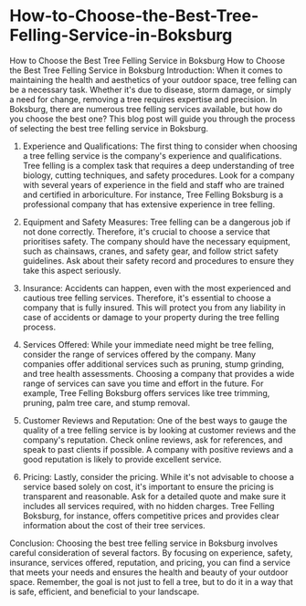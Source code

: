 # How-to-Choose-the-Best-Tree-Felling-Service-in-Boksburg
How to Choose the Best Tree Felling Service in Boksburg
How to Choose the Best Tree Felling Service in Boksburg
Introduction:
When it comes to maintaining the health and aesthetics of your outdoor space, tree felling can be a necessary task. Whether it's due to disease, storm damage, or simply a need for change, removing a tree requires expertise and precision. In Boksburg, there are numerous tree felling services available, but how do you choose the best one? This blog post will guide you through the process of selecting the best tree felling service in Boksburg.

1. Experience and Qualifications:
The first thing to consider when choosing a tree felling service is the company's experience and qualifications. Tree felling is a complex task that requires a deep understanding of tree biology, cutting techniques, and safety procedures. Look for a company with several years of experience in the field and staff who are trained and certified in arboriculture. For instance, Tree Felling Boksburg is a professional company that has extensive experience in tree felling.

2. Equipment and Safety Measures:
Tree felling can be a dangerous job if not done correctly. Therefore, it's crucial to choose a service that prioritises safety. The company should have the necessary equipment, such as chainsaws, cranes, and safety gear, and follow strict safety guidelines. Ask about their safety record and procedures to ensure they take this aspect seriously.

3. Insurance:
Accidents can happen, even with the most experienced and cautious tree felling services. Therefore, it's essential to choose a company that is fully insured. This will protect you from any liability in case of accidents or damage to your property during the tree felling process.

4. Services Offered:
While your immediate need might be tree felling, consider the range of services offered by the company. Many companies offer additional services such as pruning, stump grinding, and tree health assessments. Choosing a company that provides a wide range of services can save you time and effort in the future. For example, Tree Felling Boksburg offers services like tree trimming, pruning, palm tree care, and stump removal.

5. Customer Reviews and Reputation:
One of the best ways to gauge the quality of a tree felling service is by looking at customer reviews and the company's reputation. Check online reviews, ask for references, and speak to past clients if possible. A company with positive reviews and a good reputation is likely to provide excellent service.

6. Pricing:
Lastly, consider the pricing. While it's not advisable to choose a service based solely on cost, it's important to ensure the pricing is transparent and reasonable. Ask for a detailed quote and make sure it includes all services required, with no hidden charges. Tree Felling Boksburg, for instance, offers competitive prices and provides clear information about the cost of their tree services.

Conclusion:
Choosing the best tree felling service in Boksburg involves careful consideration of several factors. By focusing on experience, safety, insurance, services offered, reputation, and pricing, you can find a service that meets your needs and ensures the health and beauty of your outdoor space. Remember, the goal is not just to fell a tree, but to do it in a way that is safe, efficient, and beneficial to your landscape.
